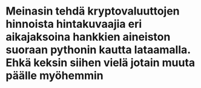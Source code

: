 # Meinasin tehdä kryptovaluuttojen hinnoista hintakuvaajia eri aikajaksoina hankkien aineiston suoraan pythonin kautta lataamalla. Ehkä keksin siihen vielä jotain muuta päälle myöhemmin
